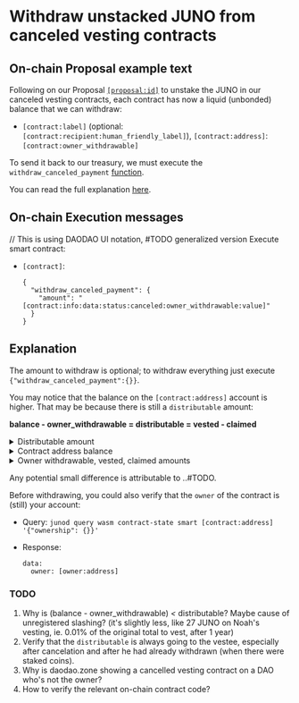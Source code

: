 # Withdraw unstacked JUNO from canceled vesting contracts

## On-chain Proposal example text

Following on our Proposal [`[proposal:id]`](`[proposal:link]`) to unstake the JUNO in our canceled vesting contracts, each contract has now a liquid (unbonded) balance that we can withdraw:

- `[contract:label]` (optional: `[contract:recipient:human_friendly_label]`), `[contract:address]`: `[contract:owner_withdrawable]`

To send it back to our treasury, we must execute the `withdraw_canceled_payment` [function](`[contract:verified_offchain_code_repo:url]#L[function:line_number]`).

You can read the full explanation [here](`[this_procedure_doc:url]`).

## On-chain Execution messages

// This is using DAODAO UI notation, #TODO generalized version
Execute smart contract:

- `[contract]`:

  ```
  {
    "withdraw_canceled_payment": {
      "amount": "[contract:info:data:status:canceled:owner_withdrawable:value]"
    }
  }
  ```

## Explanation

The amount to withdraw is optional; to withdraw everything just execute `{"withdraw_canceled_payment":{}}`.

You may notice that the balance on the `[contract:address]` account is higher. That may be because there is still a `distributable` amount:

**balance - owner_withdrawable = distributable = vested - claimed**

<details><summary>Distributable amount</summary>
This is attributable to the vestee, in case he hasn't withdrawn yet:
- query: `junod query wasm contract-state smart [contract:address] '{"distributable": {}}'`
- response: `data: "[integer_amount_as_string]"`

This can be distributed by any account with the permissionless `distribute` execution message.
</details>

<details><summary>Contract address balance</summary>
You can get the available amount with the bank query like on any account:
- Query: `junod q bank balances [contract:address]`
- Response:
  ```
  balances:
  - amount: "[integer_as_string]"
    denom: [token:id]
  pagination:
    next_key: null
    total: "0"
  ```

Example `[token:id]`'s are: `ujuno` (native coin label), `factory/[contract:address]/[token:label]` (token-factory token).
</details>

<details><summary>Owner withdrawable, vested, claimed amounts</summary>
You can get these with a single wasm smart query, on the contract's `info` method:
- Query: `junod q wasm contract-state smart [contract:address] '{"info":{}}'`
- Response (example with native coin):
  ```
  data:
    claimed: "[integer_as_string]"
    denom:
      native: ujuno
    description: '[vesting_description]'
    recipient: [vesting:recipient]
    slashed: "0"
    start_time: "[timestamp_in_nanoseconds]"
    status:
      canceled:
        owner_withdrawable: "[integer_as_string]"
    title: '[vesting:title]'
    vested:
      constant:
        "y": "[integer_as_string]"
  ```
</details>

Any potential small difference is attributable to ..#TODO.

Before withdrawing, you could also verify that the `owner` of the contract is (still) your account:

- Query: `junod query wasm contract-state smart [contract:address] '{"ownership": {}}'`
- Response:

  ```
  data:
    owner: [owner:address]
  ```

### TODO

1. Why is (balance - owner_withdrawable) *<* distributable? Maybe cause of unregistered slashing?
  (it's slightly less, like 27 JUNO on Noah's vesting, ie. 0.01% of the original total to vest, after 1 year)
2. Verify that the `distributable` is always going to the vestee, especially after cancelation and after he had already withdrawn (when there were staked coins).
3. Why is daodao.zone showing a cancelled vesting contract on a DAO who's not the owner?
4. How to verify the relevant on-chain contract code?
